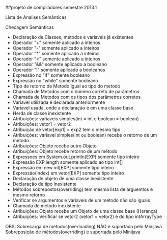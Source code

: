##projeto de compiladores semestre 2013.1

Lista de Analises Semânticas

Checagem Semânticas

- Declaração de Classes, metodos e variaveis já existentes 
- Operador "+" somente aplicado a inteiros
- Operador "-" somente aplicado a inteiros
- Operador "*" somente aplicado a inteiros
- Operador "<" somente aplicado a inteiros
- Operador "&&" somente aplicado a booleano
- Operador "!" somente aplicado a booleanos 
- Expressão no "if" somente booleano 
- Expressão no "while" somente booleano
- Tipo de retorno de Metodo igual ao tipo do metodo
- Chamada de Metodos com o número correto de parâmetros
- Chamada de Metodos com os tipos dos parâmetros corretos
- Variavel utilizada é declarada anteriormente
- Variavel usada, onde a declaração é em uma classe base
- Herda de classe inexistente
- Atribuições: variaveis simples(int = int e boolean = boolean)
- Atribuições: vetor1 = vetor2
- Atribuição de vetor[exp1] = exp2 tem o mesmo tipo
- Atribuições: variavel simples(int ou boolean) recebe o retorno de um metodo
- Atribuições: Objeto recebe outro Objeto
- Atribuições: Objeto recebe retorno de um método
- Expressoes em System.out.println(EXP) somente tipo inteiro
- Expressão EXP.length somente aplicado ao tipo int[]
- Expressão em new int[EXP] somente tipo inteiro
- Expressão(index) em vetor[EXP] somente tipo inteiro
- Declaração de objeto de uma classe inexistente 
- Declaração de tipo inexistente 
- Métodos sobrepostos(overriding) tem mesma lista de arguemtos e mesmo retorno
- Verificar se argumentos e variaveis de um método não são iguais
- Chamada de metodo inexistente
- Atribuições: Objeto recebe um Objeto de uma classe base (Herança) 
- Atribuições: Verificar se vetor2 (vetor1 = vetor2) é do tipo intArrayType

OBS:
Sobrecarga de métodos(overloading) NÂO é suportada pelo Minijava
Sobreposição de métodos(overriding) é suportada pelo Minijava

